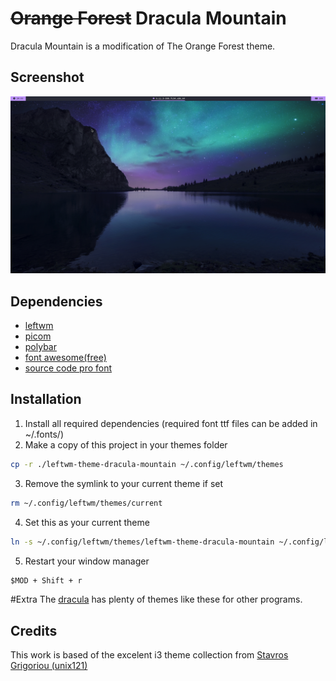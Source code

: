 # ~~Orange Forest~~ Dracula Mountain

Dracula Mountain is a modification of The Orange Forest theme.
## Screenshot

![Empty Desktop](./images/empty-desktop.png)

## Dependencies

- [leftwm](https://github.com/leftwm/leftwm)
- [picom](https://github.com/yshui/picom)
- [polybar](https://github.com/polybar/polybar)
- [font awesome(free)](https://github.com/FortAwesome/Font-Awesome)
- [source code pro font](https://github.com/adobe-fonts/source-code-pro)

## Installation

1. Install all required dependencies (required font ttf files can be added in ~/.fonts/)
2. Make a copy of this project in your themes folder

```BASH
cp -r ./leftwm-theme-dracula-mountain ~/.config/leftwm/themes
```

3. Remove the symlink to your current theme if set

```BASH
rm ~/.config/leftwm/themes/current
```
4. Set this as your current theme

```BASH
ln -s ~/.config/leftwm/themes/leftwm-theme-dracula-mountain ~/.config/leftwm/themes/current
```

5. Restart your window manager

```Default shortcut
$MOD + Shift + r
```
#Extra
The [dracula](https://draculatheme.com/) has plenty of themes like these for other programs.
## Credits

This work is based of the excelent i3 theme collection from [Stavros Grigoriou (unix121)](https://github.com/unix121)

